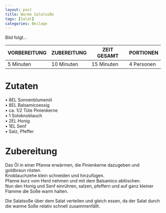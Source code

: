 ```yaml
---
layout: post
title: Warme Salatsoße
tags: [Salat]
categories: Beilage
---
```



Bild folgt...

| VORBEREITUNG | ZUBEREITUNG | ZEIT GESAMT | PORTIONEN |
|--------------|--------------|--------------|--------------|
| 5 Minuten | 10 Minuten | 15 Minuten | 4 Personen |


# Zutaten
•	8EL Sonnenblumenöl  
•	8EL Balsamicoessig  
•	ca. 1/2 Tüte Pinienkerne    
•	1 Soloknoblauch     
•	2EL Honig    
•	1EL Senf  
•	Salz, Pfeffer    
  

# Zubereitung
Das Öl in einer Pfanne erwärmen, die Pinienkerne dazugeben und goldbraun rösten.  
Knoblauchzehe klein schneiden und hinzufügen.  
Pfanne kurz vom Herd nehmen und mit dem Balsamico ablöschen.  
Nun den Honig und Senf einrühren, salzen, pfeffern und auf ganz kleiner Flamme die Soße warm halten.  

Die Salatsoße über dem Salat verteilen und gleich essen, da der Salat durch die warme Soße relativ schnell zusammenfällt.



